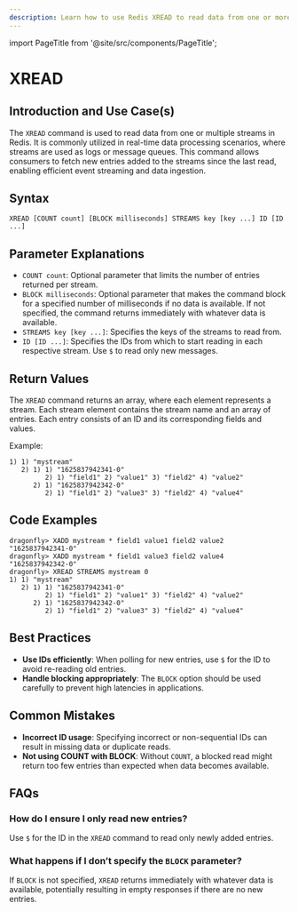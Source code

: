 ```yaml
---
description: Learn how to use Redis XREAD to read data from one or more streams.
---
```


import PageTitle from '@site/src/components/PageTitle';

# XREAD

<PageTitle title="Redis XREAD Explained (Better Than Official Docs)" />

## Introduction and Use Case(s)

The `XREAD` command is used to read data from one or multiple streams in Redis. It is commonly utilized in real-time data processing scenarios, where streams are used as logs or message queues. This command allows consumers to fetch new entries added to the streams since the last read, enabling efficient event streaming and data ingestion.

## Syntax

```plaintext
XREAD [COUNT count] [BLOCK milliseconds] STREAMS key [key ...] ID [ID ...]
```

## Parameter Explanations

- `COUNT count`: Optional parameter that limits the number of entries returned per stream.
- `BLOCK milliseconds`: Optional parameter that makes the command block for a specified number of milliseconds if no data is available. If not specified, the command returns immediately with whatever data is available.
- `STREAMS key [key ...]`: Specifies the keys of the streams to read from.
- `ID [ID ...]`: Specifies the IDs from which to start reading in each respective stream. Use `$` to read only new messages.

## Return Values

The `XREAD` command returns an array, where each element represents a stream. Each stream element contains the stream name and an array of entries. Each entry consists of an ID and its corresponding fields and values.

Example:

```plaintext
1) 1) "mystream"
   2) 1) 1) "1625837942341-0"
         2) 1) "field1" 2) "value1" 3) "field2" 4) "value2"
      2) 1) "1625837942342-0"
         2) 1) "field1" 2) "value3" 3) "field2" 4) "value4"
```

## Code Examples

```cli
dragonfly> XADD mystream * field1 value1 field2 value2
"1625837942341-0"
dragonfly> XADD mystream * field1 value3 field2 value4
"1625837942342-0"
dragonfly> XREAD STREAMS mystream 0
1) 1) "mystream"
   2) 1) 1) "1625837942341-0"
         2) 1) "field1" 2) "value1" 3) "field2" 4) "value2"
      2) 1) "1625837942342-0"
         2) 1) "field1" 2) "value3" 3) "field2" 4) "value4"
```

## Best Practices

- **Use IDs efficiently**: When polling for new entries, use `$` for the ID to avoid re-reading old entries.
- **Handle blocking appropriately**: The `BLOCK` option should be used carefully to prevent high latencies in applications.

## Common Mistakes

- **Incorrect ID usage**: Specifying incorrect or non-sequential IDs can result in missing data or duplicate reads.
- **Not using COUNT with BLOCK**: Without `COUNT`, a blocked read might return too few entries than expected when data becomes available.

## FAQs

### How do I ensure I only read new entries?

Use `$` for the ID in the `XREAD` command to read only newly added entries.

### What happens if I don’t specify the `BLOCK` parameter?

If `BLOCK` is not specified, `XREAD` returns immediately with whatever data is available, potentially resulting in empty responses if there are no new entries.
